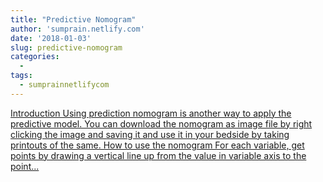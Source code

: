 ```yaml
---
title: "Predictive Nomogram"
author: 'sumprain.netlify.com'
date: '2018-01-03'
slug: predictive-nomogram
categories:
  - 
tags:
  - sumprainnetlifycom
---
```


[Introduction Using prediction nomogram is another way to apply the predictive model. You can download the nomogram as image file by right clicking the image and saving it and use it in your bedside by taking printouts of the same. How to use the nomogram For each variable, get points by drawing a vertical line up from the value in variable axis to the point...<click to read more>](https://sumprain.netlify.com/misc/publication/piro/piro_nomogram/)

